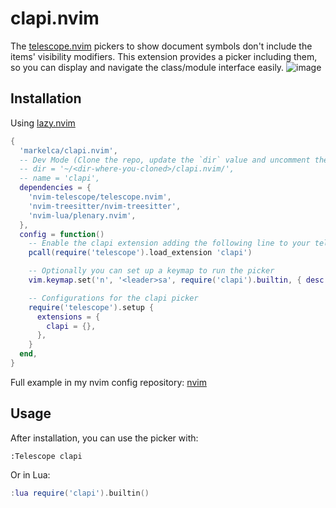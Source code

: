 # clapi.nvim

The [telescope.nvim](https://github.com/nvim-telescope/telescope.nvim) pickers to show document symbols don't include the items' visibility modifiers. This extension provides a picker including them, so you can display and navigate the class/module interface easily.
![image](https://github.com/user-attachments/assets/f0de3756-5c90-45a1-8e6c-73a32471ab9d)

## Installation
Using [lazy.nvim](https://github.com/folke/lazy.nvim)
```lua
{
  'markelca/clapi.nvim',
  -- Dev Mode (Clone the repo, update the `dir` value and uncomment the two lines below)
  -- dir = '~/<dir-where-you-cloned>/clapi.nvim/',
  -- name = 'clapi',
  dependencies = {
    'nvim-telescope/telescope.nvim',
    'nvim-treesitter/nvim-treesitter',
    'nvim-lua/plenary.nvim',
  },
  config = function()
    -- Enable the clapi extension adding the following line to your telescope configuration:
    pcall(require('telescope').load_extension 'clapi')

    -- Optionally you can set up a keymap to run the picker
    vim.keymap.set('n', '<leader>sa', require('clapi').builtin, { desc = '[S]earch [A]pi' })

    -- Configurations for the clapi picker
    require('telescope').setup {
      extensions = {
        clapi = {},
      },
    }
  end,
}
```
Full example in my nvim config repository: [nvim](https://github.com/MarkelCA/nvim/blob/master/lua/plugins/clapi.lua)
## Usage

After installation, you can use the picker with:

```vim
:Telescope clapi
```

Or in Lua:

```lua
:lua require('clapi').builtin()
```
